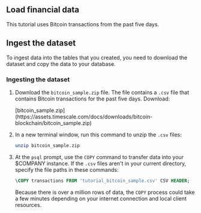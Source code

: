 ## Load financial data

This tutorial uses Bitcoin transactions from the past five days.

## Ingest the dataset

To ingest data into the tables that you created, you need to download the
dataset and copy the data to your database.

<Procedure>

### Ingesting the dataset

1.  Download the `bitcoin_sample.zip` file. The file contains a `.csv`
    file that contains Bitcoin transactions for the past five days. Download:

    <Tag type="download">
      [bitcoin_sample.zip](https://assets.timescale.com/docs/downloads/bitcoin-blockchain/bitcoin_sample.zip)
    </Tag>

1.  In a new terminal window, run this command to unzip the `.csv` files:

    ```bash
    unzip bitcoin_sample.zip
    ```

1.  At the `psql` prompt, use the `COPY` command to transfer data into your
    $COMPANY instance. If the `.csv` files aren't in your current directory,
    specify the file paths in these commands:

    ```sql
    \COPY transactions FROM 'tutorial_bitcoin_sample.csv' CSV HEADER;
    ```

    Because there is over a million rows of data, the `COPY` process could take
    a few minutes depending on your internet connection and local client
    resources.

</Procedure>
